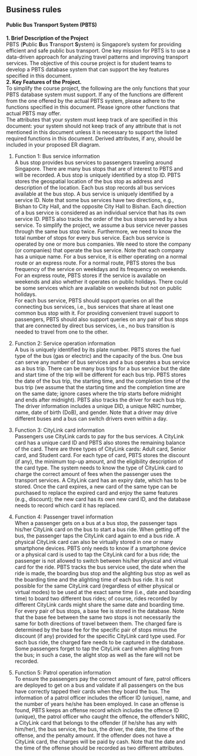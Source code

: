 ## Business rules
#### Public Bus Transport System (PBTS) 
**1. Brief Description of the Project**  
PBTS (**P**ublic **B**us **T**ransport **S**ystem) is Singapore’s system for providing efficient and safe public bus transport. One key mission for PBTS is to use a data-driven approach for analyzing travel patterns and improving transport services. The objective of this course project is for student teams to develop a PBTS database system that can support the key features specified in this document.  
**2. Key Features of the Project.**  
To simplify the course project, the following are the only functions that your PBTS database system must support. If any of the functions are different from the one offered by the actual PBTS system, please adhere to the functions specified in this document. Please ignore other functions that actual PBTS may offer.  
The attributes that your system must keep track of are specified in this document: your system should not keep track of any attribute that is not mentioned in this document unless it is necessary to support the listed required functions in this document. Derived attributes, if any, should be included in your proposed ER diagram. 
1. Function 1: Bus service information  
A bus stop provides bus services to passengers traveling around Singapore. There are many bus stops that are of interest to PBTS and will be recorded. A bus stop is uniquely identified by a stop ID. PBTS stores the geospatial location of the bus stop as address and description of the location. Each bus stop records all bus services available at the bus stop. 
A bus service is uniquely identified by a service ID. Note that some bus services have two directions, e.g., Bishan to City Hall, and the opposite City Hall to Bishan. Each direction of a bus service is considered as an individual service that has its own service ID. PBTS also tracks the order of the bus stops served by a bus service. To simplify the project, we assume a bus service never passes through the same bus stop twice. Furthermore, we need to know the total 
number of stops for every bus service. Each bus service is operated by one or more bus companies. We need to store the company (or companies) that operate the bus service. Note that each company has a unique name. For a bus service, it is either operating on a normal route or an express route. For a normal route, PBTS stores the bus frequency of the service on weekdays and its frequency on weekends. For an express route, PBTS stores if the service is available on weekends and also whether it operates on public holidays. There could be some services which are available on weekends but not on public holidays.  
For each bus service, PBTS should support queries on all the connecting bus services, i.e., bus services that share at least one common bus stop with it. For providing convenient travel support to passengers, PBTS should also support queries on any pair of bus stops that are connected by direct bus services, i.e., no bus transition is needed to travel from one to the other.   

2. Function 2: Service operation information   
A bus is uniquely identified by its plate number. PBTS stores the fuel type of the bus (gas or electric) and the capacity of the bus. One bus can serve any number of bus services and a bus operates a bus service as a bus trip. There can be many bus trips for a bus service but the date and start time of the trip will be different for each bus trip. PBTS stores the date of the bus trip, the starting time, and the completion time of the bus trip (we assume that the starting time and the completion time are on the same date; ignore cases where the trip starts before midnight and ends after midnight). PBTS also tracks the driver for each bus trip. The driver information includes a unique DID, a unique NRIC number, name, date of birth (DoB), and gender. Note that a driver may drive different buses and a bus can switch drivers even within a day.     

3. Function 3: CityLink card information   
Passengers use CityLink cards to pay for the bus services. A CityLink card has a unique card ID and PBTS also stores the remaining balance of the card. There are three types of CityLink cards: Adult card, Senior card, and Student card. For each type of card, PBTS stores the discount (if any), the minimum top-up amount, and the eligibility description of the card type. The system needs to know the type of CityLink card to charge the correct amount of fees when the passenger uses the transport services. A CityLink card has an expiry date, which has to be stored. Once the card expires, a new card of the same type can be purchased to replace the expired card and enjoy the same features (e.g., discount); the new card has its own new card ID, and the database needs to record which card it has replaced.  

4. Function 4: Passenger travel information  
When a passenger gets on a bus at a bus stop, the passenger taps his/her CityLink card on the bus to start a bus ride. When getting off the bus, the passenger taps the CityLink card again to end a bus ride. A physical CityLink card can also be virtually stored in one or many smartphone devices. PBTS only needs to know if a smartphone device or a physical card is used to tap the CityLink card for a bus ride; the passenger is not allowed to switch between his/her physical and virtual card for the ride. PBTS tracks the bus service used, the date when the ride is made, the boarding bus stop and the alighting bus stop as well as the boarding time and the alighting time of each bus ride. It is not possible for the same CityLink card (regardless of either physical or virtual modes) to be used at the exact same time (i.e., date and boarding time) to board two different bus rides; of course, rides recorded by different CityLink cards might share the same date and boarding time.   
For every pair of bus stops, a base fee is stored in the database. Note that the base fee between the same two stops is not necessarily the same for both directions of travel between them. The charged fare is determined by the base fee for the specific pair of stops minus the discount (if any) provided for the specific CityLink card type used. For each bus ride, the charged fare needs to be captured in the database. Some passengers forget to tap the CityLink card when alighting from the bus; in such a case, the alight stop as well as the fare will not be recorded.   

5. Function 5: Patrol operation information  
To ensure the passengers pay the correct amount of fare, patrol officers are deployed to get on a bus and validate if all passengers on the bus have correctly tapped their cards when they board the bus. The information of a patrol officer includes the officer ID (unique), name, and the number of years he/she has been employed. In case an offense is found, PBTS keeps an offense record which includes the offence ID (unique), the patrol officer who caught the offence, the offender’s NRIC, a CityLink card that belongs to the offender (if he/she has any with him/her), the bus service, the bus, the driver, the date, the time of the offense, and the penalty amount. If the offender does not have a CityLink card, the charges will be paid by cash. Note that the date and the time of the offense should be recorded as two different attributes. 
